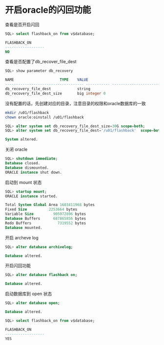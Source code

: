 # 开启oracle的闪回功能


查看是否开启闪回
```sql
SQL> select flashback_on from v$database;

FLASHBACK_ON
------------------
NO
```

查看是否配置了db_recover_file_dest   
```sql
SQL> show parameter db_recovery

NAME				     TYPE	 VALUE
------------------------------------ ----------- ------------------------------
db_recovery_file_dest		     string
db_recovery_file_dest_size	     big integer 0
```

没有配置的话，先创建对应的目录，注意目录的权限和oracle数据库的一致
```bash
mkdir /u01/flashback
chown oracle:oinstall /u01/flashback
```
```sql
SQL> alter system set db_recovery_file_dest_size=30G scope=both;
SQL> alter system set db_recovery_file_dest='/u01/flashback'  scope=both;

System altered.
```

关闭 oracle
```sql
SQL> shutdown immediate;
Database closed.
Database dismounted.
ORACLE instance shut down.
```
启动到 mount 状态
```sql
SQL> startup mount;
ORACLE instance started.

Total System Global Area 1603411968 bytes
Fixed Size		    2253664 bytes
Variable Size		  905972896 bytes
Database Buffers	  687865856 bytes
Redo Buffers		    7319552 bytes
Database mounted.
```          
开启 archeve log
```sql
SQL> alter database archivelog;

Database altered.
```
开启闪回功能
```sql
SQL> alter database flashback on;

Database altered.
```
启动数据库到 open 状态
```sql
SQL> alter database open;

Database altered.
```

```sql
SQL> select flashback_on from v$database;

FLASHBACK_ON
------------------
YES
```

